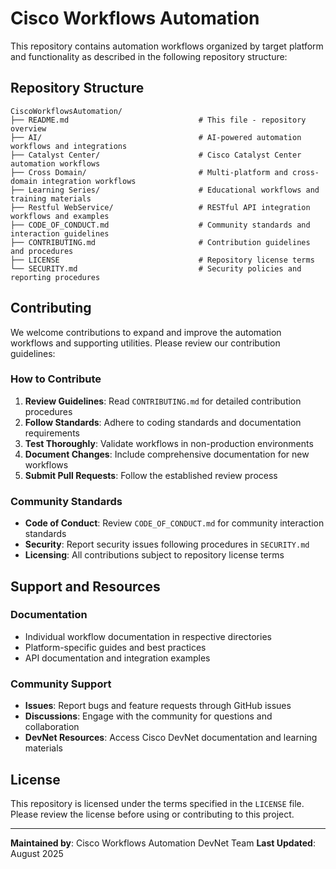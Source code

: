 # Cisco Workflows Automation

This repository contains automation workflows organized by target platform and functionality as described in the following repository structure:


## Repository Structure

```text
CiscoWorkflowsAutomation/
├── README.md                             # This file - repository overview
├── AI/                                   # AI-powered automation workflows and integrations
├── Catalyst Center/                      # Cisco Catalyst Center automation workflows
├── Cross Domain/                         # Multi-platform and cross-domain integration workflows
├── Learning Series/                      # Educational workflows and training materials
├── Restful WebService/                   # RESTful API integration workflows and examples
├── CODE_OF_CONDUCT.md                    # Community standards and interaction guidelines
├── CONTRIBUTING.md                       # Contribution guidelines and procedures
├── LICENSE                               # Repository license terms
└── SECURITY.md                           # Security policies and reporting procedures
```

## Contributing

We welcome contributions to expand and improve the automation workflows and supporting utilities. Please review our contribution guidelines:

### How to Contribute

1. **Review Guidelines**: Read `CONTRIBUTING.md` for detailed contribution procedures
2. **Follow Standards**: Adhere to coding standards and documentation requirements
3. **Test Thoroughly**: Validate workflows in non-production environments
4. **Document Changes**: Include comprehensive documentation for new workflows
5. **Submit Pull Requests**: Follow the established review process

### Community Standards

- **Code of Conduct**: Review `CODE_OF_CONDUCT.md` for community interaction standards
- **Security**: Report security issues following procedures in `SECURITY.md`
- **Licensing**: All contributions subject to repository license terms

## Support and Resources

### Documentation

- Individual workflow documentation in respective directories
- Platform-specific guides and best practices
- API documentation and integration examples

### Community Support

- **Issues**: Report bugs and feature requests through GitHub issues
- **Discussions**: Engage with the community for questions and collaboration
- **DevNet Resources**: Access Cisco DevNet documentation and learning materials


## License

This repository is licensed under the terms specified in the `LICENSE` file. Please review the license before using or contributing to this project.

---

**Maintained by**: Cisco Workflows Automation DevNet Team
**Last Updated**: August 2025 